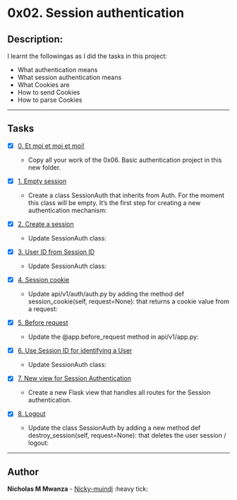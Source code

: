 # 0x02. Session authentication

## Description:

I learnt the followingas as I did the tasks in this project:

* What authentication means
* What session authentication means
* What Cookies are
* How to send Cookies
* How to parse Cookies

---

## Tasks

+ [x] [0. Et moi et moi et moi!](./api/v1/app.py)

   + Copy all your work of the 0x06. Basic authentication project in this new folder.

+ [x] [1. Empty session](./api/v1/auth/session_auth.py)

   + Create a class SessionAuth that inherits from Auth. For the moment this class will be empty. It’s the first step for creating a new authentication mechanism:

+ [x] [2. Create a session](./api/v1/auth/session_auth.py)

   + Update SessionAuth class:

+ [x] [3. User ID from Session ID](./api/v1/auth/session_auth.py)

   + Update SessionAuth class:

+ [x] [4. Session cookie](./api/v1/auth/auth.py)

   + Update api/v1/auth/auth.py by adding the method def session_cookie(self, request=None): that returns a cookie value from a request:

+ [x] [5. Before request](./api/v1/app.py)

   + Update the @app.before_request method in api/v1/app.py:

+ [x] [6. Use Session ID for identifying a User](./api/v1/auth/session_auth.py)

   + Update SessionAuth class:

+ [x] [7. New view for Session Authentication](./api/v1/views/session_auth.py)

   + Create a new Flask view that handles all routes for the Session authentication.

+ [x] [8. Logout](./api/v1/auth/session_auth.py)

   + Update the class SessionAuth by adding a new method def destroy_session(self, request=None): that deletes the user session / logout:

---

## Author

**Nicholas M Mwanza** - [Nicky-muindi](https://github.com/Nicky-muindi) :heavy tick:
